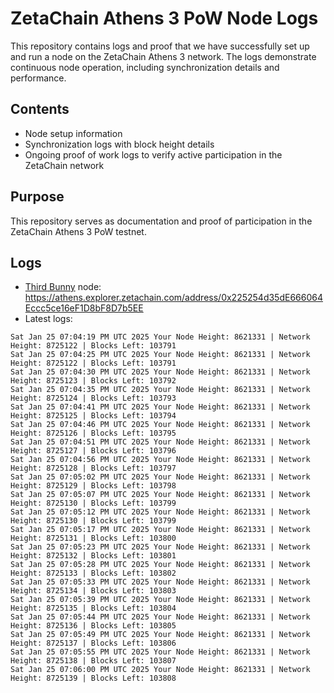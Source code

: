 # ZetaChain Athens 3 PoW Node Logs
This repository contains logs and proof that we have successfully set up and run a node on the ZetaChain Athens 3 network. The logs demonstrate continuous node operation, including synchronization details and performance.

## Contents
- Node setup information
- Synchronization logs with block height details
- Ongoing proof of work logs to verify active participation in the ZetaChain network

## Purpose
This repository serves as documentation and proof of participation in the ZetaChain Athens 3 PoW testnet.

## Logs

- [Third Bunny](https://thirdbunny.xyz/) node: https://athens.explorer.zetachain.com/address/0x225254d35dE666064Eccc5ce16eF1D8bF8D7b5EE
- Latest logs:
```
Sat Jan 25 07:04:19 PM UTC 2025 Your Node Height: 8621331 | Network Height: 8725122 | Blocks Left: 103791
Sat Jan 25 07:04:25 PM UTC 2025 Your Node Height: 8621331 | Network Height: 8725122 | Blocks Left: 103791
Sat Jan 25 07:04:30 PM UTC 2025 Your Node Height: 8621331 | Network Height: 8725123 | Blocks Left: 103792
Sat Jan 25 07:04:35 PM UTC 2025 Your Node Height: 8621331 | Network Height: 8725124 | Blocks Left: 103793
Sat Jan 25 07:04:41 PM UTC 2025 Your Node Height: 8621331 | Network Height: 8725125 | Blocks Left: 103794
Sat Jan 25 07:04:46 PM UTC 2025 Your Node Height: 8621331 | Network Height: 8725126 | Blocks Left: 103795
Sat Jan 25 07:04:51 PM UTC 2025 Your Node Height: 8621331 | Network Height: 8725127 | Blocks Left: 103796
Sat Jan 25 07:04:56 PM UTC 2025 Your Node Height: 8621331 | Network Height: 8725128 | Blocks Left: 103797
Sat Jan 25 07:05:02 PM UTC 2025 Your Node Height: 8621331 | Network Height: 8725129 | Blocks Left: 103798
Sat Jan 25 07:05:07 PM UTC 2025 Your Node Height: 8621331 | Network Height: 8725130 | Blocks Left: 103799
Sat Jan 25 07:05:12 PM UTC 2025 Your Node Height: 8621331 | Network Height: 8725130 | Blocks Left: 103799
Sat Jan 25 07:05:17 PM UTC 2025 Your Node Height: 8621331 | Network Height: 8725131 | Blocks Left: 103800
Sat Jan 25 07:05:23 PM UTC 2025 Your Node Height: 8621331 | Network Height: 8725132 | Blocks Left: 103801
Sat Jan 25 07:05:28 PM UTC 2025 Your Node Height: 8621331 | Network Height: 8725133 | Blocks Left: 103802
Sat Jan 25 07:05:33 PM UTC 2025 Your Node Height: 8621331 | Network Height: 8725134 | Blocks Left: 103803
Sat Jan 25 07:05:39 PM UTC 2025 Your Node Height: 8621331 | Network Height: 8725135 | Blocks Left: 103804
Sat Jan 25 07:05:44 PM UTC 2025 Your Node Height: 8621331 | Network Height: 8725136 | Blocks Left: 103805
Sat Jan 25 07:05:49 PM UTC 2025 Your Node Height: 8621331 | Network Height: 8725137 | Blocks Left: 103806
Sat Jan 25 07:05:55 PM UTC 2025 Your Node Height: 8621331 | Network Height: 8725138 | Blocks Left: 103807
Sat Jan 25 07:06:00 PM UTC 2025 Your Node Height: 8621331 | Network Height: 8725139 | Blocks Left: 103808
```
